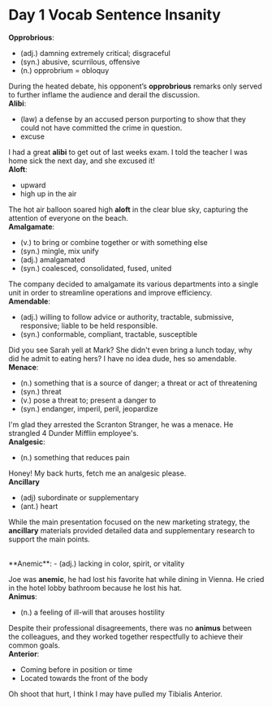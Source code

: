 # Day 1 Vocab Sentence Insanity

**Opprobrious**: 
- (adj.) damning extremely critical; disgraceful
- (syn.) abusive, scurrilous, offensive
- (n.) opprobrium = obloquy

During the heated debate, his opponent’s **opprobrious** remarks only served to further inflame the audience and derail the discussion.
<br>
**Alibi**:
- (law) a defense by an accused person purporting to show that they could not have committed the crime in question.
- excuse

I had a great **alibi** to get out of last weeks exam. I told the teacher I was home sick the next day, and she excused it!
<br>
**Aloft**:
- upward
- high up in the air

The hot air balloon soared high **aloft** in the clear blue sky, capturing the attention of everyone on the beach.
<br>
**Amalgamate**:
- (v.) to bring or combine together or with something else
- (syn.) mingle, mix unify
- (adj.) amalgamated
- (syn.) coalesced, consolidated, fused, united

The company decided to amalgamate its various departments into a single unit in order to streamline operations and improve efficiency.
<br>
**Amendable**:
- (adj.) willing to follow advice or authority, tractable, submissive, responsive; liable to be held responsible.
- (syn.) conformable, compliant, tractable, susceptible

Did you see Sarah yell at Mark? She didn't even bring a lunch today, why did he admit to eating hers? I have no idea dude, hes so amendable.
<br>
**Menace**:
- (n.) something that is a source of danger; a threat or act of threatening
- (syn.) threat
- (v.) pose a threat to; present a danger to
- (syn.) endanger, imperil, peril, jeopardize

I'm glad they arrested the Scranton Stranger, he was a menace. He strangled 4 Dunder Mifflin employee's.
<br>
**Analgesic**:
- (n.) something that reduces pain

Honey! My back hurts, fetch me an analgesic please.
<br>
**Ancillary**
- (adj) subordinate or supplementary
- (ant.) heart

While the main presentation focused on the new marketing strategy, the **ancillary** materials provided detailed data and supplementary research to support the main points.

<br>
**Anemic**:
- (adj.) lacking in color, spirit, or vitality

Joe was **anemic**, he had lost his favorite hat while dining in Vienna. He cried in the hotel lobby bathroom because he lost his hat.
<br>
**Animus**:
- (n.) a feeling of ill-will that arouses hostility

Despite their professional disagreements, there was no **animus** between the colleagues, and they worked together respectfully to achieve their common goals.
<br>
**Anterior**:
- Coming before in position or time
- Located towards the front of the body

Oh shoot that hurt, I think I may have pulled my Tibialis Anterior.